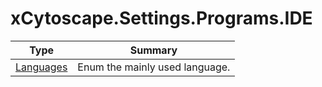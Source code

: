 ﻿
# xCytoscape.Settings.Programs.IDE

|Type|Summary|
|----|-------|
|[Languages](./Languages.md)|Enum the mainly used language.|

